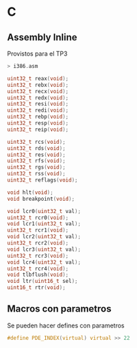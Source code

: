 # C

## Assembly Inline

Provistos para el TP3

```c
> i386.asm

uint32_t reax(void);
uint32_t rebx(void);
uint32_t recx(void);
uint32_t redx(void);
uint32_t resi(void);
uint32_t redi(void);
uint32_t rebp(void);
uint32_t resp(void);
uint32_t reip(void);

uint32_t rcs(void);
uint32_t rds(void);
uint32_t res(void);
uint32_t rfs(void);
uint32_t rgs(void);
uint32_t rss(void);
uint32_t reflags(void);

void hlt(void);
void breakpoint(void);

void lcr0(uint32_t val);
uint32_t rcr0(void);
void lcr1(uint32_t val);
uint32_t rcr1(void);
void lcr2(uint32_t val);
uint32_t rcr2(void);
void lcr3(uint32_t val);
uint32_t rcr3(void);
void lcr4(uint32_t val);
uint32_t rcr4(void);
void tlbflush(void);
void ltr(uint16_t sel);
uint16_t rtr(void);
```

## Macros con parametros

Se pueden hacer defines con parametros

```c
#define PDE_INDEX(virtual) virtual >> 22
```
